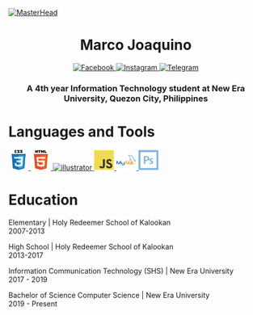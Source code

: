[![MasterHead](https://media.licdn.com/dms/image/D5616AQH_QH0lWQ6JIA/profile-displaybackgroundimage-shrink_350_1400/0/1678771557113?e=1703116800&v=beta&t=zwnPFW2dWYuWnCXQuQVk4U2K24EXuNejcmuyLOCsBz0)](https://rishavchanda.io)
<h1 align="center">Marco Joaquino</h1>

<p align="center">
  <a href="https://www.facebook.com/Marcodebb">
        <img src="https://img.shields.io/badge/Facebook-%231877F2.svg?style=for-the-badge&logo=Facebook&logoColor=white" alt="Facebook">
    </a>
    <a href="https://www.instagram.com/joaquiknows_/">
        <img src="https://img.shields.io/badge/Instagram-%23E4405F.svg?style=for-the-badge&logo=Instagram&logoColor=white" alt="Instagram">
    </a>
    <a href="https://t.me/itsmemarcoo">
        <img src="https://img.shields.io/badge/Telegram-2CA5E0?style=for-the-badge&logo=telegram&logoColor=white" alt="Telegram">
    </a>
</p>





<h3 align="center">A 4th year Information Technology student at New Era University, Quezon City, Philippines</h3>


<h1 align="left">Languages and Tools</h1>
<p align="left"> 
  <a href="https://www.w3schools.com/css/" target="_blank" rel="noreferrer"> <img src="https://raw.githubusercontent.com/devicons/devicon/master/icons/css3/css3-original-wordmark.svg" alt="css3" width="40" height="40" </a> <a href="https://www.w3.org/html/" target="_blank" rel="noreferrer"> <img src="https://raw.githubusercontent.com/devicons/devicon/master/icons/html5/html5-original-wordmark.svg" alt="html5" width="40" height="40"/> </a> <a href="https://www.adobe.com/in/products/illustrator.html" target="_blank" rel="noreferrer"> <img src="https://www.vectorlogo.zone/logos/adobe_illustrator/adobe_illustrator-icon.svg" alt="illustrator" width="40" height="40"/> </a> <a href="https://developer.mozilla.org/en-US/docs/Web/JavaScript" target="_blank" rel="noreferrer"> <img src="https://raw.githubusercontent.com/devicons/devicon/master/icons/javascript/javascript-original.svg"  alt="mongodb" width="40" height="40"/> </a> <a href="https://www.mysql.com/" target="_blank" rel="noreferrer"> <img src="https://raw.githubusercontent.com/devicons/devicon/master/icons/mysql/mysql-original-wordmark.svg" alt="mysql" width="40" height="40"/> </a> <a href="https://www.photoshop.com/en" target="_blank" rel="noreferrer"> <img src="https://raw.githubusercontent.com/devicons/devicon/master/icons/photoshop/photoshop-line.svg" alt="photoshop" width="40" height="40"/> </a> </p>

<h1 align="left">Education</h1>
<p align="left">Elementary | Holy Redeemer School of Kalookan <br>
2007-2013 <br></p>
<p align="left">High School | Holy Redeemer School of Kalookan <br>
2013-2017 <br></p>
<p align="left">Information Communication Technology (SHS) | New Era University <br>
2017 - 2019 <br></p>
<p align="left">Bachelor of Science Computer Science | New Era University <br>
2019 - Present <br><br></p>
